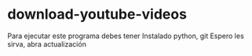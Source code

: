 # download-youtube-videos
Para ejecutar este programa debes tener
Instalado python, git
Espero les sirva, abra actualización
